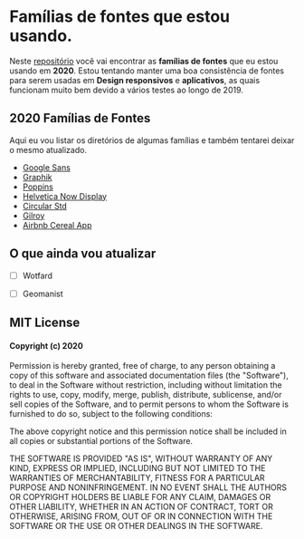 # Famílias de fontes que estou usando.
Neste [repositório](https://github.com/marcelograciolli/Fonts) você vai encontrar as **famílias de fontes** que eu estou usando em **2020**. Estou tentando manter uma boa consistência de fontes para serem usadas em **Design responsivos** e **aplicativos**, as quais funcionam muito bem devido a vários testes ao longo de 2019.

## 2020 Famílias de Fontes

Aqui eu vou listar os diretórios de algumas famílias e também tentarei deixar o mesmo atualizado.

* [Google Sans](https://github.com/marcelograciolli/Fonts/tree/master/Google%20Sans)
* [Graphik](https://github.com/marcelograciolli/Fonts/tree/master/Graphik)
* [Poppins](https://github.com/marcelograciolli/Fonts/tree/master/Poppins)
* [Helvetica Now Display](https://github.com/marcelograciolli/Fonts/tree/master/Helvetica-Now-Display)
* [Circular Std](https://github.com/marcelograciolli/Fonts/tree/master/Circular%20Std)
* [Gilroy](https://github.com/marcelograciolli/Fonts/tree/master/Gilroy)
* [Airbnb Cereal App](https://github.com/marcelograciolli/Fonts/tree/master/Airbnb%20Cereal%20App)

## O que ainda vou atualizar
- [ ] Wotfard
- [ ] Geomanist



## MIT License

#### Copyright (c) 2020

Permission is hereby granted, free of charge, to any person obtaining a copy of this software and associated documentation files (the "Software"), to deal in the Software without restriction, including without limitation the rights to use, copy, modify, merge, publish, distribute, sublicense, and/or sell copies of the Software, and to permit persons to whom the Software is furnished to do so, subject to the following conditions:

The above copyright notice and this permission notice shall be included in all copies or substantial portions of the Software.

THE SOFTWARE IS PROVIDED "AS IS", WITHOUT WARRANTY OF ANY KIND, EXPRESS OR IMPLIED, INCLUDING BUT NOT LIMITED TO THE WARRANTIES OF MERCHANTABILITY, FITNESS FOR A PARTICULAR PURPOSE AND NONINFRINGEMENT. IN NO EVENT SHALL THE
AUTHORS OR COPYRIGHT HOLDERS BE LIABLE FOR ANY CLAIM, DAMAGES OR OTHER LIABILITY, WHETHER IN AN ACTION OF CONTRACT, TORT OR OTHERWISE, ARISING FROM, OUT OF OR IN CONNECTION WITH THE SOFTWARE OR THE USE OR OTHER DEALINGS IN THE SOFTWARE.
